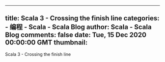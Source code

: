 
---
title: Scala 3 - Crossing the finish line
categories: 
    - 编程
    - Scala - Scala Blog
author: Scala - Scala Blog
comments: false
date: Tue, 15 Dec 2020 00:00:00 GMT
thumbnail: 
---

<div>   
Scala 3 - Crossing the finish line  
</div>
            